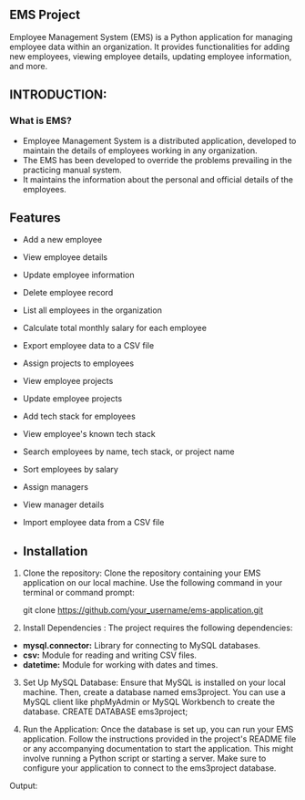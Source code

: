 ## EMS Project
Employee Management System (EMS) is a Python application for managing employee data within an organization. It provides functionalities for adding new employees, viewing employee details, updating employee information, and more.

## INTRODUCTION:
### What is EMS?
 - Employee Management System is a distributed application, developed to maintain the details of employees working in any organization.
 - The EMS has been developed to override the problems prevailing in the practicing manual system.
 - It maintains the information about the personal and official details of the employees.

## Features
- Add a new employee
- View employee details
- Update employee information
- Delete employee record
- List all employees in the organization
- Calculate total monthly salary for each employee
- Export employee data to a CSV file
- Assign projects to employees
- View employee projects
- Update employee projects
- Add tech stack for employees
- View employee's known tech stack
- Search employees by name, tech stack, or project name
- Sort employees by salary
- Assign managers
- View manager details
- Import employee data from a CSV file

- ## Installation
1. Clone the repository:
    Clone the repository containing your EMS application on our local machine. Use the following command in your terminal or command prompt: 
   
   git clone https://github.com/your_username/ems-application.git

2. Install Dependencies :
The project requires the following dependencies:

- **mysql.connector:** Library for connecting to MySQL databases.
- **csv:** Module for reading and writing CSV files.
- **datetime:** Module for working with dates and times.

3.  Set Up MySQL Database:
Ensure that MySQL is installed on your local machine. Then, create a database named ems3project. You can use a MySQL client like phpMyAdmin or MySQL Workbench to create the database.
CREATE DATABASE ems3project;

4. Run the Application:
Once the database is set up, you can run your EMS application. Follow the instructions provided in the project's README file or any accompanying documentation to start the application. This might involve running a Python script or starting a server. Make sure to configure your application to connect to the ems3project database.


Output:




